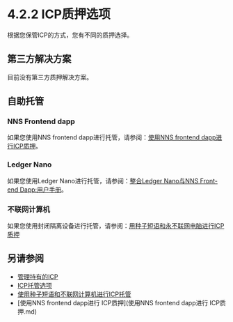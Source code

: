 # 4.2.2 ICP质押选项
根据您保管ICP的方式，您有不同的质押选择。

## 第三方解决方案
目前没有第三方质押解决方案。

## 自助托管
### NNS Frontend dapp
如果您使用NNS frontend dapp进行托管，请参阅：[使用NNS frontend dapp进行ICP质押](https://wiki.internetcomputer.org/wiki/ICP_staking_with_NNS_frontend_dapp)。

### Ledger Nano
如果您使用Ledger Nano进行托管，请参阅：[整合Ledger Nano与NNS Front-end Dapp:用户手册](https://medium.com/dfinity/integrating-ledger-nano-with-the-nns-front-end-dapp-user-manual-9c5600925e16)。

### 不联网计算机
如果您使用封闭隔离设备进行托管，请参阅：[用种子短语和永不联网电脑进行ICP质押](https://wiki.internetcomputer.org/wiki/ICP_staking_with_seed_phrase_and_air-gapped_computer)

## 另请参阅
* [管理持有的ICP](管理持有的ICP.md) 
* [ICP托管选项](ICP托管选项.md) 
* [使用种子短语和不联网计算机进行ICP托管](使用种子短语和不联网计算机进行ICP托管.md) 
* [使用NNS frontend dapp进行 ICP质押](使用NNS frontend dapp进行 ICP质押.md) 
